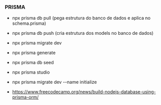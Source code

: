 ### PRISMA
- npx prisma db pull (pega estrutura do banco de dados e aplica no schema.prisma)
- npx prisma db push (cria estrutura dos models no banco de dados)
- npx prisma migrate dev
- npx prisma generate
- npx prisma db seed
- npx prisma studio
- npx prisma migrate dev --name initialize

- https://www.freecodecamp.org/news/build-nodejs-database-using-prisma-orm/